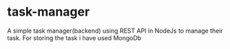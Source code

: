 # task-manager
A simple task manager(backend) using REST API in NodeJs to manage their task. For storing the task i have used MongoDb
